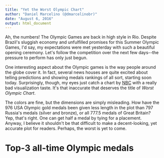 ```yaml
---
title: "Yet the Worst Olympic Chart"
author: "Daniel Marcelino (@dmarcelinobr)"
date: "August 6, 2016"
output: html_document
---
```




Ah, the numbers! The Olympic Games are back in high style in Rio. Despite Brazil's sluggish economy and unfulfilled promises for this Summer Olympic Games, I'd say, my expectations were met yesterday with such a beautiful opening ceremony. Let's follow the competition over the next few days--the pressure to perform has only just begun. 

One interesting aspect about the Olympic games is the way people around the globe cover it. In fact, several news houses are quite excited about telling predictions and showing medals rankings of all sort, starting soon today. Surprisingly, though, my eyes just catch a chart by [NBC](http://www.nbcolympics.com/) with a really bad visualization taste. It's that inaccurate that deserves the title of *Worst Olympic Chart*. 

The colors are fine, but the dimensions are simply misleading. How have the 976 USA Olympic gold medals been given less length in the plot than  797 Russia's medals (silver and bronze), or all 777.5 medals of Great Britain? Yep, that's right. One can get half a medal by tying for a placement. Anyway, I believe it shouldn't be that difficult to make a decent-looking, yet accurate plot for readers. Perhaps, the worst is yet to come.

# Top-3 all-time Olympic medals 





